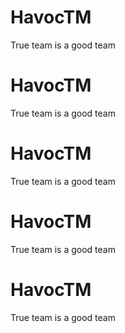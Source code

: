 # HavocTM
True team is a good team 
# HavocTM
True team is a good team 
# HavocTM
True team is a good team 
# HavocTM
True team is a good team 
# HavocTM
True team is a good team 
